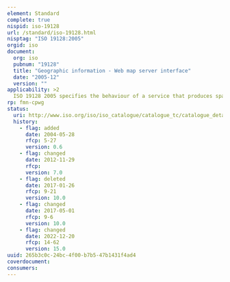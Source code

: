 ```yaml
---
element: Standard
complete: true
nispid: iso-19128
url: /standard/iso-19128.html
nisptag: "ISO 19128:2005"
orgid: iso
document:
  org: iso
  pubnum: "19128"
  title: "Geographic information - Web map server interface"
  date: "2005-12"
  version: ""
applicability: >2
  ISO 19128 2005 specifies the behaviour of a service that produces spatially referenced maps dynamically from geographic information. It specifies operations to retrieve a description of the maps offered by a server, to retrieve a map, and to query a server about features displayed on a map. ISO 19128 2005 is applicable to pictorial renderings of maps in a graphical format; it is not applicable to retrieval of actual feature data or coverage data values.
rp: fmn-cpwg
status:
  uri: http://www.iso.org/iso/iso_catalogue/catalogue_tc/catalogue_detail.htm?csnumber=32546
  history: 
    - flag: added
      date: 2004-05-28
      rfcp: 5-27
      version: 0.6
    - flag: changed
      date: 2012-11-29
      rfcp: 
      version: 7.0
    - flag: deleted
      date: 2017-01-26
      rfcp: 9-21
      version: 10.0
    - flag: changed
      date: 2017-05-01
      rfcp: 9-6
      version: 10.0
    - flag: changed
      date: 2022-12-20
      rfcp: 14-62
      version: 15.0
uuid: 265b3c0c-24bc-4f00-b7b5-47b1431f4ad4
coverdocument:
consumers:
---
```

